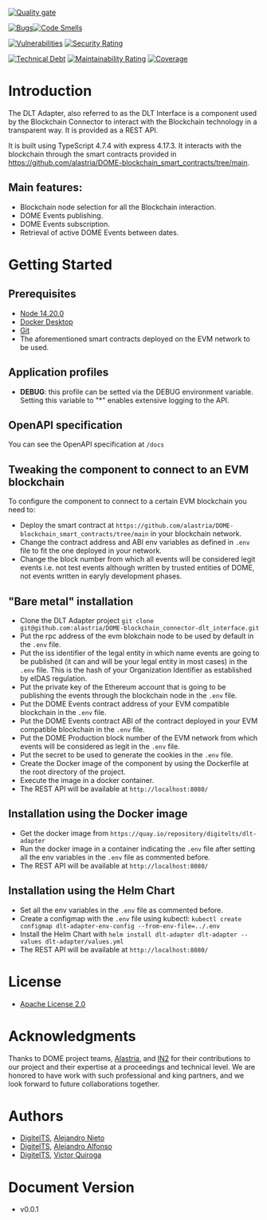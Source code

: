 [![Quality gate](https://sonarcloud.io/api/project_badges/quality_gate?project=digitelts_dlt-adapter)](https://sonarcloud.io/summary/new_code?id=digitelts_dlt-adapter)

[![Bugs](https://sonarcloud.io/api/project_badges/measure?project=digitelts_dlt-adapter&metric=bugs)](https://sonarcloud.io/summary/new_code?id=digitelts_dlt-adapter)[![Code Smells](https://sonarcloud.io/api/project_badges/measure?project=digitelts_dlt-adapter&metric=code_smells)](https://sonarcloud.io/summary/new_code?id=digitelts_dlt-adapter)

[![Vulnerabilities](https://sonarcloud.io/api/project_badges/measure?project=digitelts_dlt-adapter&metric=vulnerabilities)](https://sonarcloud.io/summary/new_code?id=digitelts_dlt-adapter)
[![Security Rating](https://sonarcloud.io/api/project_badges/measure?project=digitelts_dlt-adapter&metric=security_rating)](https://sonarcloud.io/summary/new_code?id=digitelts_dlt-adapter)

[![Technical Debt](https://sonarcloud.io/api/project_badges/measure?project=digitelts_dlt-adapter&metric=sqale_index)](https://sonarcloud.io/summary/new_code?id=digitelts_dlt-adapter)
[![Maintainability Rating](https://sonarcloud.io/api/project_badges/measure?project=digitelts_dlt-adapter&metric=sqale_rating)](https://sonarcloud.io/summary/new_code?id=digitelts_dlt-adapter)
[![Coverage](https://sonarcloud.io/api/project_badges/measure?project=digitelts_dlt-adapter&metric=coverage)](https://sonarcloud.io/summary/new_code?id=digitelts_dlt-adapter)

# Introduction
The DLT Adapter, also referred to as the DLT Interface is a component used by the Blockchain Connector to interact with the Blockchain technology in a transparent way. It is provided as a REST API.

It is built using TypeScript 4.7.4 with express 4.17.3. It interacts with the blockchain through the smart contracts provided in https://github.com/alastria/DOME-blockchain_smart_contracts/tree/main.

## Main features:
- Blockchain node selection for all the Blockchain interaction.
- DOME Events publishing.
- DOME Events subscription.
- Retrieval of active DOME Events between dates.


# Getting Started

## Prerequisites
- [Node 14.20.0](https://nodejs.org/en/blog/release/v14.20.0)
- [Docker Desktop](https://www.docker.com/)
- [Git](https://git-scm.com/)
- The aforementioned smart contracts deployed on the EVM network to be used.

## Application profiles
- <b>DEBUG</b>: this profile can be setted via the DEBUG environment variable. Setting this variable to "*" enables extensive logging to the API.

## OpenAPI specification
You can see the OpenAPI specification at `/docs`

## Tweaking the component to connect to an EVM blockchain
To configure the component to connect to a certain EVM blockchain you need to:
- Deploy the smart contract at `https://github.com/alastria/DOME-blockchain_smart_contracts/tree/main` in your blockchain network. 
- Change the contract address and ABI env variables as defined in `.env` file to fit the one deployed in your network. 
- Change the block number from which all events will be considered legit events i.e. not test events although written by trusted entities of DOME, not events written in earyly development phases.

## "Bare metal" installation
- Clone the DLT Adapter project `git clone git@github.com:alastria/DOME-blockchain_connector-dlt_interface.git`
- Put the rpc address of the evm blokchain node to be used by default in the `.env` file.
- Put the iss identifier of the legal entity in which name events are going to be published (it can and will be your legal entity in most cases) in the `.env` file. This is the hash of your Organization Identifier as established by eIDAS regulation.
- Put the private key of the Ethereum account that is going to be publishing the events through the blockchain node in the `.env` file.
- Put the DOME Events contract address of your EVM compatible blockchain in the `.env` file.
- Put the DOME Events contract ABI of the contract deployed in your EVM compatible blockchain in the `.env` file.
- Put the DOME Production block number of the EVM network from which events will be considered as legit in the `.env` file.
- Put the secret to be used to generate the cookies in the `.env` file.
- Create the Docker image of the component by using the Dockerfile at the root directory of the project.
- Execute the image in a docker container.
- The REST API will be available at `http://localhost:8080/`

## Installation using the Docker image
- Get the docker image from `https://quay.io/repository/digitelts/dlt-adapter`
- Run the docker image in a container indicating the `.env` file after setting all the env variables in the `.env` file as commented before.
- The REST API will be available at `http://localhost:8080/`

## Installation using the Helm Chart
- Set all the env variables in the `.env` file as commented before.
- Create a configmap with the `.env` file using kubectl: `kubectl create configmap dlt-adapter-env-config --from-env-file=../.env`
- Install the Helm Chart with `helm install dlt-adapter dlt-adapter --values dlt-adapter/values.yml`
- The REST API will be available at `http://localhost:8080/`

# License
- [Apache License 2.0](https://www.apache.org/licenses/LICENSE-2.0)


# Acknowledgments
Thanks to DOME project teams, [Alastria](https://alastria.io/), and [IN2](https://digitelts.es/) for their contributions to our project and their expertise at a proceedings and technical level. We are honored to have work with such professional and king partners, and we look forward to future collaborations together.

# Authors
- [DigitelTS](https://digitelts.com/), [Alejandro Nieto](mailto:alejandro.nieto@madisonmk.com)
- [DigitelTS](https://digitelts.com/), [Alejandro Alfonso](mailto:alejandro.alfonso@madisonmk.com)
- [DigitelTS](https://digitelts.com/), [Victor Quiroga](mailto:victorjavier.quirog@madisonmk.com)

# Document Version
- v0.0.1